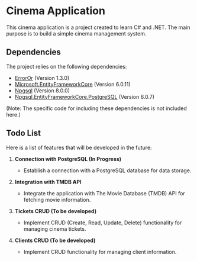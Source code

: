 # Cinema Application

This cinema application is a project created to learn C# and .NET. The main purpose is to build a simple cinema management system.

## Dependencies

The project relies on the following dependencies:

- [ErrorOr](https://www.nuget.org/packages/ErrorOr/) (Version 1.3.0)
- [Microsoft.EntityFrameworkCore](https://www.nuget.org/packages/Microsoft.EntityFrameworkCore/) (Version 6.0.11)
- [Npgsql](https://www.nuget.org/packages/Npgsql/) (Version 8.0.0)
- [Npgsql.EntityFrameworkCore.PostgreSQL](https://www.nuget.org/packages/Npgsql.EntityFrameworkCore.PostgreSQL/) (Version 6.0.7)

(Note: The specific code for including these dependencies is not included here.)

## Todo List

Here is a list of features that will be developed in the future:

1. **Connection with PostgreSQL (In Progress)**

   - Establish a connection with a PostgreSQL database for data storage.

2. **Integration with TMDB API**

   - Integrate the application with The Movie Database (TMDB) API for fetching movie information.

3. **Tickets CRUD (To be developed)**

   - Implement CRUD (Create, Read, Update, Delete) functionality for managing cinema tickets.

4. **Clients CRUD (To be developed)**
   - Implement CRUD functionality for managing client information.
